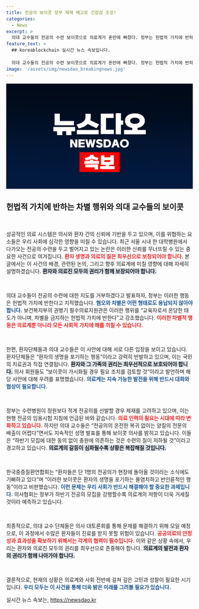 ```yaml
---
title: 전공의 보이콧 정부 제재 예고로 긴장감 조성!
categories:
  - News
excerpt: >
  의대 교수들의 전공의 수련 보이콧으로 의료계가 혼란에 빠졌다. 정부는 헌법적 가치에 반하는 행위라며 강력 대응을 예고했고, 환자단체들은 환자의 생명을 포기하는 행동이라며 반발하고 있다. 상황이 악화될수록 전공의 수련의 질과 국민 치료권에 영향이 우려된다.
feature_text: >
  ## koreablockchain 실시간 뉴스 속보입니다.

  의대 교수들의 전공의 수련 보이콧으로 의료계가 혼란에 빠졌다. 정부는 헌법적 가치에 반하는 행위라며 강력 대응을 예고했고, 환자단체들은 환자의 생명을 포기하는 행동이라며 반발하고 있다. 상황이 악화될수록 전공의 수련의 질과 국민 치료권에 영향이 우려된다.
image: '/assets/img/newsdao_breakingnews.jpg'
---
```


<p><img src="/assets/img/newsdao_breakingnews.jpg" alt="koreablockchain 속보" /></p>

<h2 data-ke-size="size26">헌법적 가치에 반하는 차별 행위와 의대 교수들의 보이콧</h2>

<p data-ke-size="size16">&nbsp;</p>

<p>성공적인 의료 시스템은 의사와 환자 간의 신뢰에 기반을 두고 있으며, 이를 위협하는 요소들은 우리 사회에 심각한 영향을 미칠 수 있습니다. 최근 서울 시내 한 대학병원에서 다가오는 전공의 수련을 두고 벌어지고 있는 논란은 이러한 신뢰를 무너뜨릴 수 있는 중요한 사건으로 여겨집니다. <b><span style="color: #ee2323;">환자 생명과 의료의 질은 최우선으로 보장되어야 합니다.</span></b> 본 글에서는 이 사건의 배경, 관련된 논의, 그리고 향후 의료계에 미칠 영향에 대해 자세히 설명하겠습니다. <b><span style="background-color: #21538527;">환자와 의료진 모두의 권리가 함께 보장되어야 합니다.</span></b></p>

<p data-ke-size="size16">&nbsp;</p>

<p>의대 교수들이 전공의 수련에 대한 지도를 거부하겠다고 발표하자, 정부는 이러한 행동은 헌법적 가치에 반한다고 지적했습니다. <b><span style="color: #1a5490;">혐오와 차별은 어떤 형태로도 용납되지 않아야 합니다.</span></b> 보건복지부의 권병기 필수의료지원관은 이러한 행위를 “교육자로서 온당한 태도가 아니며, 차별을 금지하는 헌법적 가치에 반한다”고 강조했습니다. <b><span style="color: #ee2323;">이러한 차별적 행동은 의료계뿐 아니라 모든 사회적 가치에 해를 끼칠 수 있습니다.</span></b> </p>

<p data-ke-size="size16">&nbsp;</p>

<p>한편, 환자단체들과 의대 교수들은 이 사안에 대해 서로 다른 입장을 보이고 있습니다. 환자단체들은 “환자의 생명을 포기하는 행동”이라고 강력히 반발하고 있으며, 이는 국민의 치료권과 직접 연결됩니다. <b><span style="background-color: #21538527;">환자와 그 가족의 권리는 최우선적으로 보호되어야 합니다.</span></b> 의사 회원들도 “보이콧이 가시화될 경우 필요 조치를 검토할 것”이라고 발언하며 해당 사안에 대해 우려를 표명했습니다. <b><span style="color: #1a5490;">의료계는 지속 가능한 발전을 위해 반드시 대화와 협상이 필요합니다.</span></b> </p>

<p data-ke-size="size16">&nbsp;</p>

<p>정부는 수련병원이 정원보다 적게 전공의를 선발할 경우 제재를 고려하고 있으며, 이는 현행 전공의 임용시험 지침에 언급된 바와 같습니다. <b><span style="color: #ee2323;">의료 인력의 필요는 시대에 따라 변화하고 있습니다.</span></b> 하지만 의대 교수들은 “전공의의 온전한 복귀 없이는 양질의 전문의 배출이 어렵다”면서도 지속적인 성명 발표를 통해 보이콧 의사를 밝히고 있습니다. 이들은 “하반기 모집에 대한 동의 없이 충원에 의존하는 것은 수련의 질이 저하될 것”이라고 경고하고 있습니다. <b><span style="background-color: #21538527;">의료계의 갈등이 심화될수록 상황은 복잡해질 것입니다.</span></b></p>

<p data-ke-size="size16">&nbsp;</p>

<p>한국중증질환연합회는 “환자들은 단 1명의 전공의가 현장에 돌아올 것이라는 소식에도 기뻐하고 있다”며 “이러한 보이콧은 환자의 생명을 포기하는 몰염치하고 반인륜적인 행동”이라고 비판했습니다. <b><span style="color: #1a5490;">이런 문제는 우리 사회가 반드시 해결해야 할 중요한 과제입니다.</span></b> 의사협회는 정부가 하반기 전공의 모집을 강행할수록 의료계의 저항이 더욱 거세질 것이라 예측하고 있습니다. </p>

<p data-ke-size="size16">&nbsp;</p>

<p>최종적으로, 의대 교수 단체들은 의사 대토론회를 통해 문제를 해결하기 위해 모일 예정으로, 이 과정에서 수많은 환자들이 진료를 받지 못할 위험이 있습니다. <b><span style="color: #ee2323;">공공의료의 안정성과 효과성을 확보하기 위해서는 각계의 협력이 필수입니다.</span></b> 이와 같은 상황 속에서, 우리는 환자와 의료진 모두의 권리를 최우선으로 존중해야 합니다. <b><span style="background-color: #21538527;">의료계의 발전과 환자의 권리가 함께 나아가야 합니다.</span></b> </p>

<p data-ke-size="size16">&nbsp;</p>

<p>결론적으로, 현재의 상황은 의료계와 사회 전반에 걸쳐 깊은 고민과 성찰이 필요한 시기입니다. <b><span style="color: #1a5490;">우리 모두는 이 사건을 통해 더욱 밝은 미래를 그려볼 필요가 있습니다.</span></b></p>
실시간 뉴스 속보는, <a href="https://newsdao.kr" rel="dofollow">https://newsdao.kr</a>


